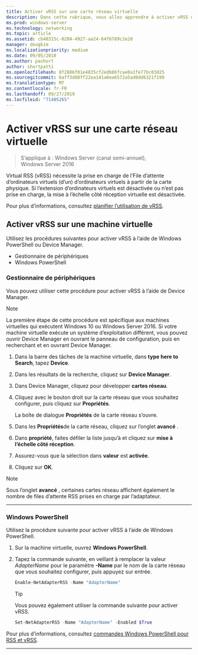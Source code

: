 ```yaml
---
title: Activer vRSS sur une carte réseau virtuelle
description: Dans cette rubrique, vous allez apprendre à activer vRSS dans Windows Server à l’aide de Device Manager ou de Windows PowerShell.
ms.prod: windows-server
ms.technology: networking
ms.topic: article
ms.assetid: cb48315c-0204-4927-aa24-64f6789c2e20
manager: dougkim
ms.localizationpriority: medium
ms.date: 09/05/2018
ms.author: pashort
author: shortpatti
ms.openlocfilehash: 8f2886f01e4835cf2edb86fcae0a1fe77bc03d25
ms.sourcegitcommit: 6aff3d88ff22ea141a6ea6572a5ad8dd6321f199
ms.translationtype: MT
ms.contentlocale: fr-FR
ms.lasthandoff: 09/27/2019
ms.locfileid: "71405265"
---
```

# <a name="enable-vrss-on-a-virtual-network-adapter"></a>Activer vRSS sur une carte réseau virtuelle

>S’applique à : Windows Server (canal semi-annuel), Windows Server 2016

Virtual RSS \(vRSS\) nécessite la prise en charge de l’File d’attente d’ordinateurs virtuels \(d’un\) d’ordinateurs virtuels à partir de la carte physique. Si l’extension d’ordinateurs virtuels est désactivée ou n’est pas prise en charge, la mise à l’échelle côté réception virtuelle est désactivée. 

Pour plus d’informations, consultez [planifier l’utilisation de vRSS](vrss-plan.md).

## <a name="enable-vrss-on-a-vm"></a>Activer vRSS sur une machine virtuelle
 
Utilisez les procédures suivantes pour activer vRSS à l’aide de Windows PowerShell ou Device Manager.

-   Gestionnaire de périphériques
-   Windows PowerShell
  
### <a name="device-manager"></a>Gestionnaire de périphériques

Vous pouvez utiliser cette procédure pour activer vRSS à l’aide de Device Manager.

>[!NOTE]
>La première étape de cette procédure est spécifique aux machines virtuelles qui exécutent Windows 10 ou Windows Server 2016. Si votre machine virtuelle exécute un système d’exploitation différent, vous pouvez ouvrir Device Manager en ouvrant le panneau de configuration, puis en recherchant et en ouvrant Device Manager.
  
1.  Dans la barre des tâches de la machine virtuelle, dans **type here to Search**, tapez **Device**. 

2.  Dans les résultats de la recherche, cliquez sur **Device Manager**.

3.  Dans Device Manager, cliquez pour développer **cartes réseau**. 

4.  Cliquez avec le bouton droit sur la carte réseau que vous souhaitez configurer, puis cliquez sur **Propriétés**.<p>La boîte de dialogue **Propriétés** de la carte réseau s’ouvre.

5.  Dans les **Propriétés**de la carte réseau, cliquez sur l’onglet **avancé** . 

6.  Dans **propriété**, faites défiler la liste jusqu’à et cliquez sur **mise à l’échelle côté réception**. 

7.  Assurez-vous que la sélection dans **valeur** est **activée**. 

8.  Cliquez sur **OK**.
  
> [!NOTE]
> Sous l’onglet **avancé** , certaines cartes réseau affichent également le nombre de files d’attente RSS prises en charge par l’adaptateur.

---

### <a name="windows-powershell"></a>Windows PowerShell

Utilisez la procédure suivante pour activer vRSS à l’aide de Windows PowerShell.

1. Sur la machine virtuelle, ouvrez **Windows PowerShell**.

2. Tapez la commande suivante, en veillant à remplacer la valeur *AdapterName* pour le paramètre **-Name** par le nom de la carte réseau que vous souhaitez configurer, puis appuyez sur entrée. 
  
   ```PowerShell
   Enable-NetAdapterRSS -Name "AdapterName"
   ```

   >[!TIP]
   >Vous pouvez également utiliser la commande suivante pour activer vRSS.
   >```PowerShell
   >Set-NetAdapterRSS -Name "AdapterName" -Enabled $True  
   >```

Pour plus d’informations, consultez [commandes Windows PowerShell pour RSS et vRSS](vrss-wps.md).

---